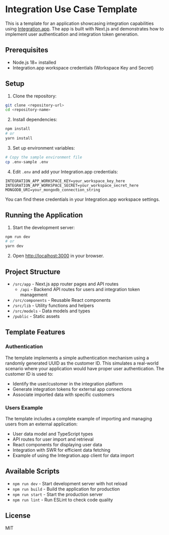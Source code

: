# Integration Use Case Template

This is a template for an application showcasing integration capabilities using [Integration.app](https://integration.app). The app is built with Next.js and demonstrates how to implement user authentication and integration token generation.

## Prerequisites

- Node.js 18+ installed
- Integration.app workspace credentials (Workspace Key and Secret)

## Setup

1. Clone the repository:

```bash
git clone <repository-url>
cd <repository-name>
```

2. Install dependencies:

```bash
npm install
# or
yarn install
```

3. Set up environment variables:

```bash
# Copy the sample environment file
cp .env-sample .env
```

4. Edit `.env` and add your Integration.app credentials:

```env
INTEGRATION_APP_WORKSPACE_KEY=your_workspace_key_here
INTEGRATION_APP_WORKSPACE_SECRET=your_workspace_secret_here
MONGODB_URI=your_mongodb_connection_string
```

You can find these credentials in your Integration.app workspace settings.

## Running the Application

1. Start the development server:

```bash
npm run dev
# or
yarn dev
```

2. Open [http://localhost:3000](http://localhost:3000) in your browser.

## Project Structure

- `/src/app` - Next.js app router pages and API routes
  - `/api` - Backend API routes for users and integration token management
- `/src/components` - Reusable React components
- `/src/lib` - Utility functions and helpers
- `/src/models` - Data models and types
- `/public` - Static assets

## Template Features

### Authentication

The template implements a simple authentication mechanism using a randomly generated UUID as the customer ID. This simulates a real-world scenario where your application would have proper user authentication. The customer ID is used to:

- Identify the user/customer in the integration platform
- Generate integration tokens for external app connections
- Associate imported data with specific customers

### Users Example

The template includes a complete example of importing and managing users from an external application:

- User data model and TypeScript types
- API routes for user import and retrieval
- React components for displaying user data
- Integration with SWR for efficient data fetching
- Example of using the Integration.app client for data import

## Available Scripts

- `npm run dev` - Start development server with hot reload
- `npm run build` - Build the application for production
- `npm run start` - Start the production server
- `npm run lint` - Run ESLint to check code quality

## License

MIT
